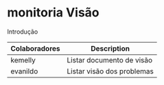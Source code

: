 # monitoria Visão
Introdução

| Colaboradores | Description |
| --- | --- |
| kemelly | Listar documento de visão |
| evanildo | Listar visão dos problemas |
